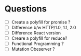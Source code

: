 # Questions

- [ ] Create a polyfill
for promise ?
- [ ] Difference b/w HTTP/1.0, 1.1, 2.0
- [ ] Difference React version
- [ ] Creare a polyfill for reduce?
- [ ] Functional Programming ?
- [ ] Mutation Obeserver ?
